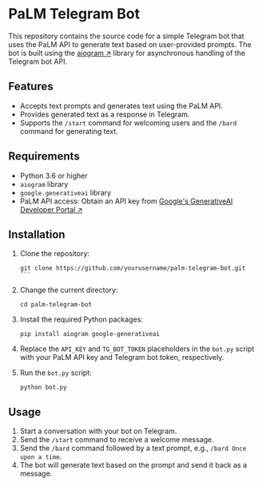 # PaLM Telegram Bot

This repository contains the source code for a simple Telegram bot that uses the PaLM API to generate text based on user-provided prompts. The bot is built using the [aiogram ↗](https://docs.aiogram.dev/en/latest/dispatcher.html) library for asynchronous handling of the Telegram bot API.

## Features

- Accepts text prompts and generates text using the PaLM API.
- Provides generated text as a response in Telegram.
- Supports the `/start` command for welcoming users and the `/bard` command for generating text.

## Requirements

- Python 3.6 or higher
- `aiogram` library
- `google.generativeai` library
- PaLM API access: Obtain an API key from [Google's GenerativeAI Developer Portal ↗](https://developers.generativeai.google/)

## Installation

1. Clone the repository:

   `````
   git clone https://github.com/yourusername/palm-telegram-bot.git
   ```

2. Change the current directory:

   ````
   cd palm-telegram-bot
   ````

3. Install the required Python packages:

   ````
   pip install aiogram google-generativeai
   ````

4. Replace the `API_KEY` and `TG_BOT_TOKEN` placeholders in the `bot.py` script with your PaLM API key and Telegram bot token, respectively.

5. Run the `bot.py` script:

   ````
   python bot.py
   ````

## Usage

1. Start a conversation with your bot on Telegram.
2. Send the `/start` command to receive a welcome message.
3. Send the `/bard` command followed by a text prompt, e.g., `/bard Once upon a time`.
4. The bot will generate text based on the prompt and send it back as a message.

